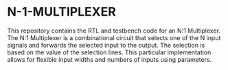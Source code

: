 # N-1-MULTIPLEXER
This repository contains the RTL and testbench code for an N:1 Multiplexer. The N:1 Multiplexer is a combinational circuit that selects one of the N input signals and forwards the selected input to the output. The selection is based on the value of the selection lines. This particular implementation allows for flexible input widths and numbers of inputs using parameters.
